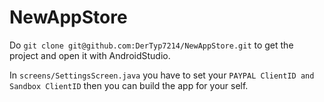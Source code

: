 # NewAppStore

Do `git clone git@github.com:DerTyp7214/NewAppStore.git` to get the project and open it with AndroidStudio.

In `screens/SettingsScreen.java` you have to set your `PAYPAL ClientID and Sandbox ClientID` then you can build the app for your self.
